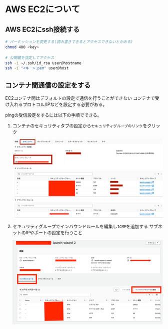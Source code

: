 # AWS EC2について

## AWS EC2にssh接続する

```sh
# パーミッションを変更する(読み書きできるとアクセスできないとかある)
chmod 400 <key>

# 公開鍵を指定してアクセス
ssh -i ~/.ssh/id_rsa user@hostname
ssh -i "<キー>.pem" user@host
```

## コンテナ間通信の設定をする

EC2コンテナ間はデフォルトの設定で通信を行うことができない
コンテナで受け入れるプロトコル/IPなどを設定する必要がある。

pingの受信設定をするには以下の手順でできる。

1. コンテナのセキュリティタブの設定から`セキュリティグループのリンク`をクリック

    ![セキュリティ設定](img/ec2_session.png)

2. セキュリティグループでインバウンドルールを編集し`ICMP`を追加する
    サブネットのIPやポートの設定を行うこと

    ![インバウンドルール](img/ec2_security.png)
